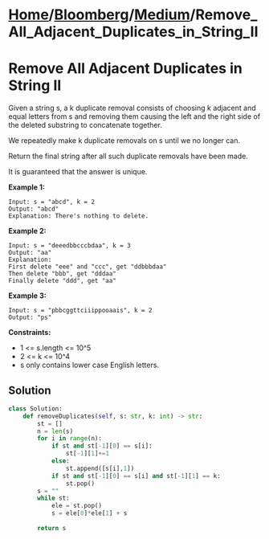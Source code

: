 # [Home](./../..)/[Bloomberg](./..)/[Medium](./)/Remove_All_Adjacent_Duplicates_in_String_II
<h1>Remove All Adjacent Duplicates in String II</h1>

<p>
Given a string s, a k duplicate removal consists of choosing k adjacent and equal letters from s and removing them causing the left and the right side of the deleted substring to concatenate together.

We repeatedly make k duplicate removals on s until we no longer can.

Return the final string after all such duplicate removals have been made.

It is guaranteed that the answer is unique.

</p>

<b>Example 1:</b>

    Input: s = "abcd", k = 2
    Output: "abcd"
    Explanation: There's nothing to delete.
    
<b>Example 2:</b>

    Input: s = "deeedbbcccbdaa", k = 3
    Output: "aa"
    Explanation: 
    First delete "eee" and "ccc", get "ddbbbdaa"
    Then delete "bbb", get "dddaa"
    Finally delete "ddd", get "aa"
    
<b>Example 3:</b>

    Input: s = "pbbcggttciiippooaais", k = 2
    Output: "ps"

<b>Constraints:</b>

- 1 <= s.length <= 10^5
- 2 <= k <= 10^4
- s only contains lower case English letters.

<h2>Solution</h2>

```python
class Solution:
    def removeDuplicates(self, s: str, k: int) -> str:
        st = []
        n = len(s)
        for i in range(n):
            if st and st[-1][0] == s[i]:
                st[-1][1]+=1
            else:
                st.append([s[i],1])
            if st and st[-1][0] == s[i] and st[-1][1] == k:
                st.pop()
        s = ""
        while st:
            ele = st.pop()
            s = ele[0]*ele[1] + s
        
        return s
```
